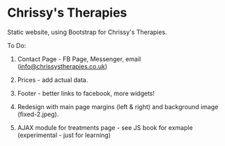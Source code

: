 # Chrissy's Therapies

Static website, using Bootstrap for Chrissy's Therapies.

To Do:

1.  Contact Page - FB Page, Messenger, email (info@chrissystherapies.co.uk)
2.  Prices - add actual data.
3.  Footer - better links to facebook, more widgets!

4.  Redesign with main page margins (left & right) and background image (fixed-2.jpeg).

5.  AJAX module for treatments page - see JS book for exmaple (experimental - just for learning)




